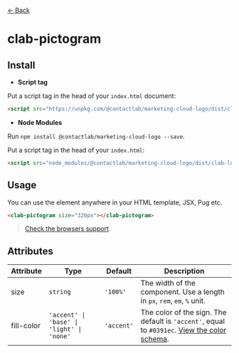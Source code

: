 [← Back](../README.md)

# clab-pictogram

## Install

- **Script tag**

Put a script tag in the head of your `index.html` document:

```html
<script src="https://unpkg.com/@contactlab/marketing-cloud-logo/dist/clab-logo.js"></script>
```

- **Node Modules**

Run `npm install @contactlab/marketing-cloud-logo --save`.

Put a script tag in the head of your `index.html`:

```html
<script src="node_modules/@contactlab/marketing-cloud-logo/dist/clab-logo.js"></script>
```

## Usage

You can use the element anywhere in your HTML template, JSX, Pug etc.

```html
<clab-pictogram size="320px"></clab-pictogram>
```

> [Check the browsers support](./browsers-support.md).

## Attributes

<table>
  <thead>
    <tr>
      <th>Attribute</th>
      <th>Type</th>
      <th>Default</th>
      <th>Description</th>
    </tr>
  <tbody>
    <tr>
      <td>size</td>
      <td><code>string</code></td>
      <td><code>'100%'</code></td>
      <td>The width of the component. Use a length in <code>px</code>, <code>rem</code>, <code>em</code>, <code>%</code> unit.</td>
    </tr>
    <tr>
      <td>fill-color</td>
      <td><code>'accent' | 'base' | 'light' | 'none'</code></td>
      <td><code>'accent'</code></td>
      <td>The color of the sign. The default is <code>'accent'</code>, equal to <code>#0391ec</code>. <a href="./color-schema.md" title="Color schema">View the color schema</a>.</td>
    </tr>
  </tbody>
</table>
